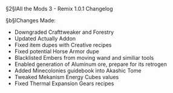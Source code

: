 §2§lAll the Mods 3 - Remix 1.0.1 Changelog

§b§lChanges Made:
* Downgraded Crafttweaker and Forestry
* Updated Actually Addon
* Fixed item dupes with Creative recipes
* Fixed potential Horse Armor dupe
* Blacklisted Embers from moving wand and similiar tools
* Enabled generation of Aluminum ore, prepare for its retrogen
* Added Minecolonies guidebook into Akashic Tome
* Tweaked Mekanism Energy Cubes values
* Fixed Thermal Expansion Gears recipes
